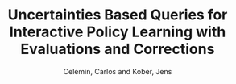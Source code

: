 ---
collection: conference
permalink: /publications/Celemin2021ICMI_WS
pubtype: conference 
title: "Uncertainties Based Queries for Interactive Policy Learning with Evaluations and Corrections" 
author: "Celemin, Carlos and Kober, Jens" 
year: 2021
avenue: Companion Publication of the 2021 International Conference on Multimodal Interaction 
url: https://dl.acm.org/doi/fullHtml/10.1145/3461615.3485404 
pages: 192--193 
code:  
video:  
abstract: 
---